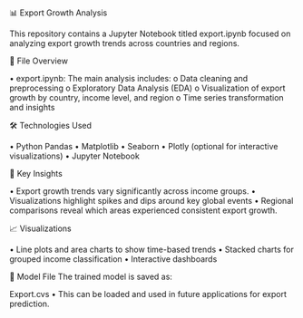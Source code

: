 📊 Export Growth Analysis

This repository contains a Jupyter Notebook titled export.ipynb focused on analyzing export growth trends across countries and regions.


📁 File Overview

•	export.ipynb: The main analysis includes:
o	Data cleaning and preprocessing
o	Exploratory Data Analysis (EDA)
o	Visualization of export growth by country, income level, and region
o	Time series transformation and insights


🛠️ Technologies Used

•	Python Pandas
•	Matplotlib
•	Seaborn
•	Plotly (optional for interactive visualizations)
•	Jupyter Notebook


📌 Key Insights

•	Export growth trends vary significantly across income groups.
•	Visualizations highlight spikes and dips around key global events
•	Regional comparisons reveal which areas experienced consistent export growth.


📈 Visualizations

•	Line plots and area charts to show time-based trends
•	Stacked charts for grouped income classification
•	Interactive dashboards 


💾 Model File The trained model is saved as:

Export.cvs
•	This can be loaded and used in future applications for export prediction.
